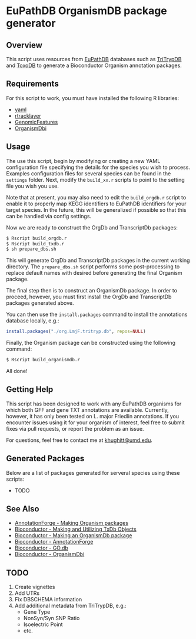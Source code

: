 EuPathDB OrganismDB package generator
=====================================

Overview
--------

This script uses resources from [EuPathDB](http://www.eupathdb.org/eupathdb/)
databases such as [TriTrypDB](http://tritrypdb.org/tritrypdb/) and
[ToxoDB](http://toxodb.org/toxo/) to generate a Bioconductor Organism
annotation packages.

Requirements
------------

For this script to work, you must have installed the following R libraries:

- [yaml](http://cran.r-project.org/web/packages/yaml/index.html)
- [rtracklayer](http://www.bioconductor.org/packages/release/bioc/html/rtracklayer.html)
- [GenomicFeatures](http://www.bioconductor.org/packages/release/bioc/html/GenomicFeatures.html)
- [OrganismDbi](http://www.bioconductor.org/packages/release/bioc/html/OrganismDbi.html)

Usage
-----

The use this script, begin by modifying or creating a new YAML configuration
file specifying the details for the species you wish to process. Examples
configuration files for several species can be found in the `settings` folder.
Next, modify the `build_xx.r` scripts to point to the setting file you wish you
use.

Note that at present, you may also need to edit the `build_orgdb.r` script
to enable it to properly map KEGG identifiers to EuPathDB identifiers for your
target species. In the future, this will be generalized if possible so that
this can be handled via config settings.

Now we are ready to construct the OrgDb and TranscriptDb packages:

```sh
$ Rscript build_orgdb.r
$ Rscript build_txdb.r
$ sh prepare_dbs.sh
```

This will generate OrgDb and TranscriptDb packages in the current working
directory. The `prepare_dbs.sh` script performs some post-processing to replace
default names with desired before generating the final Organism package.

The final step then is to construct an OrganismDb package. In order to proceed,
however, you must first install the OrgDb and TranscriptDb packages generated
above.

You can then use the `install.packages` command to install the annotations
database locally, e.g.:

```r
install.packages("./org.LmjF.tritryp.db", repos=NULL)
```

Finally, the Organism package can be constructed using the following command:

```sh
$ Rscript build_organismdb.r
```

All done!

Getting Help
------------

This script has been designed to work with any EuPathDB organisms for
which both GFF and gene TXT annotations are available. Currently, however, it
has only been tested on L. major Friedlin annotations. If you encounter issues
using it for your organism of interest, feel free to submit fixes via pull
requests, or report the problem as an issue.

For questions, feel free to contact me at [khughitt@umd.edu](khughitt@umd.edu).

Generated Packages
------------------

Below are a list of packages generated for serveral species using these
scripts:

- TODO

See Also
--------

- [AnnotationForge - Making Organism packages](http://www.bioconductor.org/packages/release/bioc/vignettes/AnnotationForge/inst/doc/MakingNewOrganismPackages.html)
- [Bioconductor - Making and Utilizing TxDb Objects](http://www.bioconductor.org/packages/release/bioc/vignettes/GenomicFeatures/inst/doc/GenomicFeatures.pdf)
- [Bioconductor - Making an OrganismDb package](http://www.bioconductor.org/help/workflows/annotation/#Making-an-OrganismDb-package)
- [Bioconductor - AnnotationForge](http://www.bioconductor.org/packages/release/bioc/html/AnnotationForge.html)
- [Bioconductor - GO.db](http://www.bioconductor.org/packages/release/data/annotation/html/GO.db.html)
- [Bioconductor - OrganismDbi](http://www.bioconductor.org/packages/release/bioc/html/OrganismDbi.html)

TODO
----

1. Create vignettes
2. Add UTRs
3. Fix DBSCHEMA information
4. Add additional metadata from TriTrypDB, e.g.:
    - Gene Type
    - NonSyn/Syn SNP Ratio
    - Isoelectric Point
    - etc.

